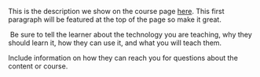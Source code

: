 This is the description we show on the course page [here](https://lab.github.com/jamiehogg1998/visual-solutions-to-ndt-data). This first paragraph will be featured at the top of the page so make it great.
​

​
Be sure to tell the learner about the technology you are teaching, why they should learn it, how they can use it, and what you will teach them.
​


Include information on how they can reach you for questions about the content or course. 